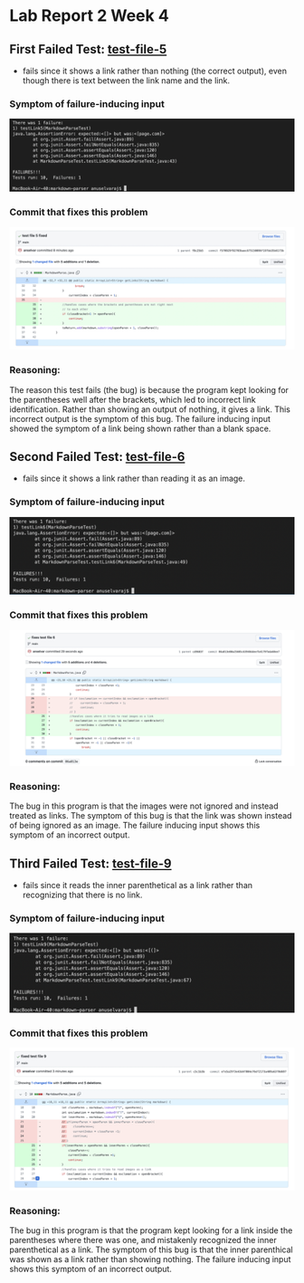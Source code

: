 # Lab Report 2 Week 4   

## First Failed Test: [test-file-5](https://github.com/anselvar/markdown-parser/blob/main/test-file5.md)   
- fails since it shows a link rather than nothing (the correct output), even though there is text between the link name and the link.   
### Symptom of failure-inducing input
![Image](test5fail.png)   
### Commit that fixes this problem   
![Image](fixtest5.png)   
### Reasoning:   
The reason this test fails (the bug) is because the program kept looking for the parentheses well after the brackets, which led to incorrect link identification. Rather than showing an output of nothing, it gives a link. This incorrect output is the symptom of this bug. The failure inducing input showed the symptom of a link being shown rather than a blank space.   
   
## Second Failed Test: [test-file-6](https://github.com/anselvar/markdown-parser/blob/main/test-file6.md)   
- fails since it shows a link rather than reading it as an image.   
### Symptom of failure-inducing input   
![Image](test6fail.png)   
### Commit that fixes this problem   
![Image](fixtest6.png)   
### Reasoning:   
The bug in this program is that the images were not ignored and instead treated as links. The symptom of this bug is that the link was shown instead of being ignored as an image. The failure inducing input shows this symptom of an incorrect output.   
   
## Third Failed Test: [test-file-9](https://github.com/anselvar/markdown-parser/blob/main/test-file9.md)   
- fails since it reads the inner parenthetical as a link rather than recognizing that there is no link.   
### Symptom of failure-inducing input   
![Image](test9fail.png)   
### Commit that fixes this problem   
![Image](fixtest9.png)   
### Reasoning:   
The bug in this program is that the program kept looking for a link inside the parentheses where there was one, and mistakenly recognized the inner parenthetical as a link. The symptom of this bug is that the inner parenthical was shown as a link rather than showing nothing. The failure inducing input shows this symptom of an incorrect output.   
